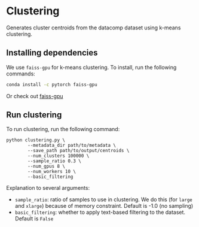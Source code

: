# Clustering

Generates cluster centroids from the datacomp dataset using k-means clustering. 


## Installing dependencies

We use `faiss-gpu` for k-means clustering. To install, run the following commands:

```bash
conda install -c pytorch faiss-gpu
```

Or check out [faiss-gpu](https://github.com/facebookresearch/faiss/blob/main/INSTALL.md)

## Run clustering

To run clustering, run the following command:


```
python clustering.py \
        --metadata_dir path/to/metadata \ 
        --save_path path/to/output/centroids \
        --num_clusters 100000 \
        --sample_ratio 0.3 \
        --num_gpus 8 \
        --num_workers 10 \
        --basic_filtering
```

Explanation to several arguments:

- `sample_ratio`: ratio of samples to use in clustering. We do this (for `large` and `xlarge`) because of memory constraint. Default is -1.0 (no sampling)
- `basic_filtering`: whether to apply text-based filtering to the dataset. Default is `False`

